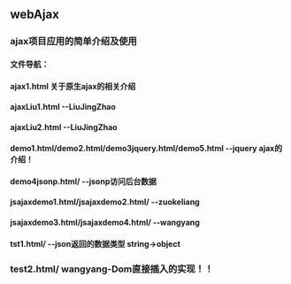 ## webAjax
### ajax项目应用的简单介绍及使用


#### 文件导航：

#### ajax1.html 关于原生ajax的相关介绍

#### ajaxLiu1.html  --LiuJingZhao
#### ajaxLiu2.html  --LiuJingZhao


#### demo1.html/demo2.html/demo3jquery.html/demo5.html  --jquery ajax的介绍！
#### demo4jsonp.html/  --jsonp访问后台数据

#### jsajaxdemo1.html/jsajaxdemo2.html/          --zuokeliang

#### jsajaxdemo3.html/jsajaxdemo4.html/          --wangyang



#### tst1.html/      --json返回的数据类型 string->object
### test2.html/  wangyang-Dom直接插入的实现！！




